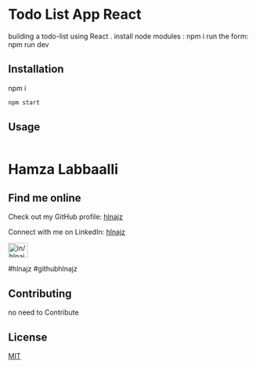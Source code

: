 # Todo List App React

building a todo-list using React .
install node modules : npm i
run the form: npm run dev

## Installation

npm i

```bash
npm start
```

## Usage

```javascript

```

# Hamza Labbaalli




## Find me online



Check out my GitHub profile: [hlnajz](https://github.com/hlnajz)

Connect with me on LinkedIn: [hlnajz](https://www.linkedin.com/in/hlnajz)

<a href="https://linkedin.com/in/in/hlnajz" target="blank"><img align="center" src="https://raw.githubusercontent.com/rahuldkjain/github-profile-readme-generator/master/src/images/icons/Social/linked-in-alt.svg" alt="in/hlnajz" height="30" width="40" /></a>

#hlnajz #githubhlnajz



## Contributing

no need to Contribute

## License

[MIT](https://choosealicense.com/licenses/mit/)
